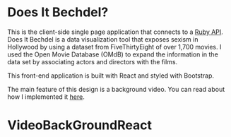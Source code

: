 # Does It Bechdel?

This is the client-side single page application that connects to a [Ruby API](https://github.com/tsengsational/does-it-bechdel-api). Does It Bechdel is a data visualization tool that exposes sexism in Hollywood by using a dataset from FiveThirtyEight of over 1,700 movies. I used the Open Movie Database (OMdB) to expand the information in the data set by associating actors and directors with the films.

This front-end application is built with React and styled with Bootstrap.

The main feature of this design is a background video. You can read about how I implemented it [here](https://medium.com/undefined-methods/i-will-video-cover-you-462e13f8ef76).
# VideoBackGroundReact
